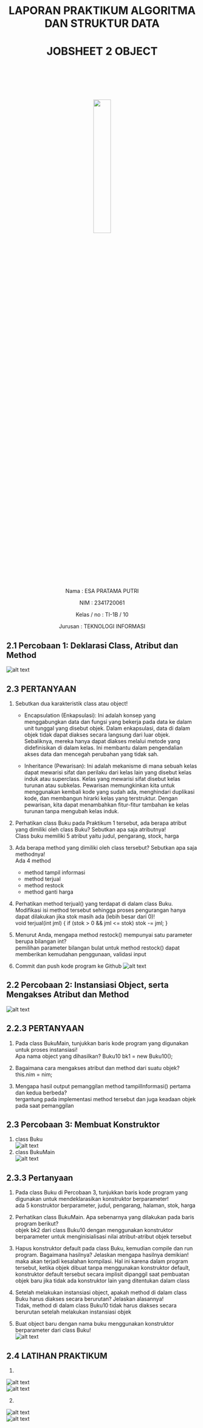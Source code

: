 # <p align ="center">  LAPORAN PRAKTIKUM ALGORITMA DAN STRUKTUR DATA </p>
# <p align ="center"> JOBSHEET 2 OBJECT </p> 
<br><br><br><br>

<p align="center">
   <img src="https://static.wikia.nocookie.net/logopedia/images/8/8a/Politeknik_Negeri_Malang.png/revision/latest?cb=20190922202558" width="30%"> </p>

<br><br><br><br><br>

<p align = "center"> Nama       : ESA PRATAMA PUTRI </p>
<p align = "center"> NIM        : 2341720061 </p>
<p align = "center"> Kelas / no : TI-1B / 10 </p>
<p align = "center"> Jurusan    : TEKNOLOGI INFORMASI </p>

## 2.1 Percobaan 1: Deklarasi Class, Atribut dan Method
![alt text](<img/WhatsApp Image 2024-02-21 at 13.12.58_e580064f.jpg>)

## 2.3 PERTANYAAN
1. Sebutkan dua karakteristik class atau object!<br>
      - Encapsulation (Enkapsulasi): Ini adalah konsep yang menggabungkan data dan fungsi yang bekerja pada data ke dalam unit tunggal yang disebut objek. Dalam enkapsulasi, data di dalam objek tidak dapat diakses secara langsung dari luar objek. Sebaliknya, mereka hanya dapat diakses melalui metode yang didefinisikan di dalam kelas. Ini membantu dalam pengendalian akses data dan mencegah perubahan yang tidak sah.

      - Inheritance (Pewarisan): Ini adalah mekanisme di mana sebuah kelas dapat mewarisi sifat dan perilaku dari kelas lain yang disebut kelas induk atau superclass. Kelas yang mewarisi sifat disebut kelas turunan atau subkelas. Pewarisan memungkinkan kita untuk menggunakan kembali kode yang sudah ada, menghindari duplikasi kode, dan membangun hirarki kelas yang terstruktur. Dengan pewarisan, kita dapat menambahkan fitur-fitur tambahan ke kelas turunan tanpa mengubah kelas induk.

2. Perhatikan class Buku pada Praktikum 1 tersebut, ada berapa atribut yang dimiliki oleh class
Buku? Sebutkan apa saja atributnya!<br>
      Class buku memiliki 5 atribut yaitu judul, pengarang, stock, harga

3. Ada berapa method yang dimiliki oleh class tersebut? Sebutkan apa saja methodnya!<br>
      Ada 4 method
      - method tampil informasi
      - method terjual
      - method restock
      - method ganti harga

4. Perhatikan method terjual() yang terdapat di dalam class Buku. Modifikasi isi method tersebut
sehingga proses pengurangan hanya dapat dilakukan jika stok masih ada (lebih besar dari 0)!<br>
      void terjual(int jml) {
        if (stok > 0 && jml <= stok)
            stok -= jml;
    }

5. Menurut Anda, mengapa method restock() mempunyai satu parameter berupa bilangan int?<br>
   pemilihan parameter bilangan bulat untuk method restock() dapat memberikan kemudahan penggunaan, validasi input

6. Commit dan push kode program ke Github
![alt text](img/image.png)

## 2.2 Percobaan 2: Instansiasi Object, serta Mengakses Atribut dan Method
![alt text](img/image-1.png)

## 2.2.3 PERTANYAAN
1. Pada class BukuMain, tunjukkan baris kode program yang digunakan untuk proses instansiasi!<br>
Apa nama object yang dihasilkan?
      Buku10 bk1 = new Buku10();

2. Bagaimana cara mengakses atribut dan method dari suatu objek?<br>
      this.nim = nim;

3. Mengapa hasil output pemanggilan method tampilInformasi() pertama dan kedua berbeda?<br>
      tergantung pada implementasi method tersebut dan juga keadaan objek pada saat pemanggilan

## 2.3 Percobaan 3: Membuat Konstruktor
1. class Buku <br>
![alt text](<img/WhatsApp Image 2024-02-21 at 14.53.27_26c96956.jpg>)
2. class BukuMain <br>
![alt text](img/image-2.png)

## 2.3.3 Pertanyaan
1. Pada class Buku di Percobaan 3, tunjukkan baris kode program yang digunakan untuk
mendeklarasikan konstruktor berparameter!<br>
      ada 5 konstruktor berparameter, judul, pengarang, halaman, stok, harga

2. Perhatikan class BukuMain. Apa sebenarnya yang dilakukan pada baris program berikut?<br>
      objek bk2 dari class Buku10 dengan menggunakan konstruktor berparameter untuk menginisialisasi nilai atribut-atribut objek tersebut

3. Hapus konstruktor default pada class Buku, kemudian compile dan run program. Bagaimana
hasilnya? Jelaskan mengapa hasilnya demikian!<br>
      maka akan terjadi kesalahan kompilasi. Hal ini karena dalam program tersebut, ketika objek dibuat tanpa menggunakan konstruktor default, konstruktor default tersebut secara implisit dipanggil saat pembuatan objek baru jika tidak ada konstruktor lain yang ditentukan dalam class

4. Setelah melakukan instansiasi object, apakah method di dalam class Buku harus diakses
secara berurutan? Jelaskan alasannya!<br>
      Tidak, method di dalam class Buku10 tidak harus diakses secara berurutan setelah melakukan instansiasi objek

5. Buat object baru dengan nama buku<NamaMahasiswa> menggunakan konstruktor
berparameter dari class Buku!<br>
      ![alt text](img/image-3.png)

## 2.4 LATIHAN PRAKTIKUM
1. <br>
![alt text](<img/WhatsApp Image 2024-02-23 at 11.00.31_64203669.jpg>)
<br>
![alt text](<img/WhatsApp Image 2024-02-23 at 11.16.52_87e8c3a7.jpg>)

2. <br>
![alt text](<img/WhatsApp Image 2024-02-23 at 20.01.02_3ce1e902.jpg>)
<br>
![alt text](<img/code 1.png>)

